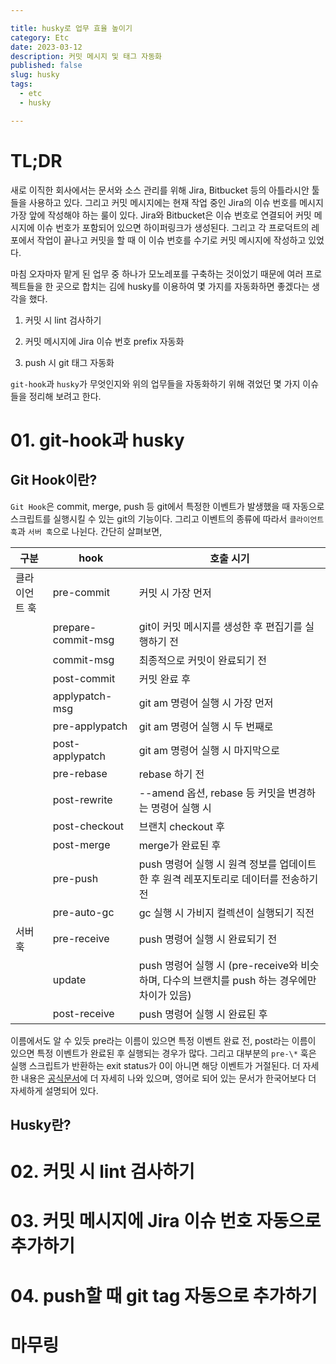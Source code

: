 ```yaml
---

title: husky로 업무 효율 높이기
category: Etc
date: 2023-03-12
description: 커밋 메시지 및 태그 자동화
published: false
slug: husky
tags: 
  - etc
  - husky

---
```


# TL;DR

새로 이직한 회사에서는 문서와 소스 관리를 위해 Jira, Bitbucket 등의 아틀라시안 툴들을 사용하고 있다. 그리고 커밋 메시지에는 현재 작업 중인 Jira의 이슈 번호를 메시지 가장 앞에 작성해야 하는 룰이 있다. Jira와 Bitbucket은 이슈 번호로 연결되어 커밋 메시지에 이슈 번호가 포함되어 있으면 하이퍼링크가 생성된다. 그리고 각 프로덕트의 레포에서 작업이 끝나고 커밋을 할 때 이 이슈 번호를 수기로 커밋 메시지에 작성하고 있었다.

마침 오자마자 맡게 된 업무 중 하나가 모노레포를 구축하는 것이었기 때문에 여러 프로젝트들을 한 곳으로 합치는 김에 husky를 이용하여 몇 가지를 자동화하면 좋겠다는 생각을 했다.

1. 커밋 시 lint 검사하기

2. 커밋 메시지에 Jira 이슈 번호 prefix 자동화

3. push 시 git 태그 자동화

`git-hook`과 `husky`가 무엇인지와 위의 업무들을 자동화하기 위해 겪었던 몇 가지 이슈들을 정리해 보려고 한다.

# 01. git-hook과 husky

## Git Hook이란?

`Git Hook`은 commit, merge, push 등 git에서 특정한 이벤트가 발생했을 때 자동으로 스크립트를 실행시킬 수 있는 git의 기능이다. 그리고 이벤트의 종류에 따라서 `클라이언트 훅`과 `서버 훅`으로 나뉜다. 간단히 살펴보면,

| 구분          | hook               | 호출 시기                                                                                    |
| ------------- | ------------------ | -------------------------------------------------------------------------------------------- |
| 클라이언트 훅 | pre-commit         | 커밋 시 가장 먼저                                                                            |
|               | prepare-commit-msg | git이 커밋 메시지를 생성한 후 편집기를 실행하기 전                                           |
|               | commit-msg         | 최종적으로 커밋이 완료되기 전                                                                |
|               | post-commit        | 커밋 완료 후                                                                                 |
|               | applypatch-msg     | git am 명령어 실행 시 가장 먼저                                                              |
|               | pre-applypatch     | git am 명령어 실행 시 두 번째로                                                              |
|               | post-applypatch    | git am 명령어 실행 시 마지막으로                                                             |
|               | pre-rebase         | rebase 하기 전                                                                               |
|               | post-rewrite       | --amend 옵션, rebase 등 커밋을 변경하는 명령어 실행 시                                       |
|               | post-checkout      | 브랜치 checkout 후                                                                           |
|               | post-merge         | merge가 완료된 후                                                                            |
|               | pre-push           | push 명령어 실행 시 원격 정보를 업데이트한 후 원격 레포지토리로 데이터를 전송하기 전         |
|               | pre-auto-gc        | gc 실행 시 가비지 컬렉션이 실행되기 직전                                                     |
| 서버 훅       | pre-receive        | push 명령어 실행 시 완료되기 전                                                              |
|               | update             | push 명령어 실행 시 (pre-receive와 비슷하며, 다수의 브랜치를 push 하는 경우에만 차이가 있음) |
|               | post-receive       | push 명령어 실행 시 완료된 후                                                                |

이름에서도 알 수 있듯 pre라는 이름이 있으면 특정 이벤트 완료 전, post라는 이름이 있으면 특정 이벤트가 완료된 후 실행되는 경우가 많다. 그리고 대부분의 `pre-\*` 훅은 실행 스크립트가 반환하는 exit status가 0이 아니면 해당 이벤트가 거절된다. 더 자세한 내용은 [공식문서](https://git-scm.com/book/ko/v2/Git%EB%A7%9E%EC%B6%A4-Git-Hooks)에 더 자세히 나와 있으며, 영어로 되어 있는 문서가 한국어보다 더 자세하게 설명되어 있다.

## Husky란?

# 02. 커밋 시 lint 검사하기

# 03. 커밋 메시지에 Jira 이슈 번호 자동으로 추가하기

# 04. push할 때 git tag 자동으로 추가하기

# 마무링
